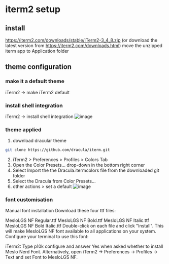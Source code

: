 # iterm2 setup

## install
https://iterm2.com/downloads/stable/iTerm2-3_4_8.zip (or download the latest version from https://iterm2.com/downloads.html)
move the unzipped iterm app to Application folder

## theme configuration
### make it a default theme
iTerm2 -> make iTerm2 default

### install shell integration
iTerm2 -> install shell integration
![image](https://user-images.githubusercontent.com/59367560/120106566-640ebb00-c155-11eb-8c8f-054ff6576dda.png)

### theme applied
1) download dracular theme
```bash
git clone https://github.com/dracula/iterm.git
```
2) iTerm2 > Preferences > Profiles > Colors Tab
3) Open the Color Presets... drop-down in the bottom right corner
4) Select Import the the Dracula.itermcolors file from the downloaded git folder
5) Select the Dracula from Color Presets...
6) other actions > set a default
![image](https://user-images.githubusercontent.com/59367560/120106933-df24a100-c156-11eb-9c55-6fa7a0b51ad7.png)

### font customisation
Manual font installation
Download these four ttf files:

MesloLGS NF Regular.ttf
MesloLGS NF Bold.ttf
MesloLGS NF Italic.ttf
MesloLGS NF Bold Italic.ttf
Double-click on each file and click "Install". This will make MesloLGS NF font available to all applications on your system. Configure your terminal to use this font:

iTerm2: Type p10k configure and answer Yes when asked whether to install Meslo Nerd Font. Alternatively, open iTerm2 → Preferences → Profiles → Text and set Font to MesloLGS NF.
